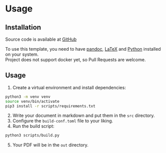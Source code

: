 # Usage

## Installation

Source code is available at [GitHub](https://github.com/GregoryKogan/pandoc-markdown-template)

To use this template, you need to have [pandoc](https://pandoc.org/), [LaTeX](https://www.latex-project.org/) and [Python](https://www.python.org/) installed on your system.  
Project does not support docker yet, so Pull Requests are welcome.

## Usage

1. Create a virtual environment and install dependencies:

```bash
python3 -m venv venv
source venv/bin/activate
pip3 install -r scripts/requirements.txt
```

2. Write your document in markdown and put them in the `src` directory.
3. Configure the `build-conf.toml` file to your liking.
4. Run the build script:

```bash
python3 scripts/build.py
```

5. Your PDF will be in the `out` directory.
